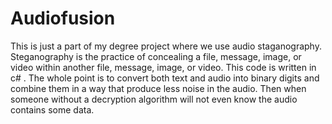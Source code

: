 # Audiofusion
This is just a part of my degree project where we use audio staganography. Steganography  is the practice of concealing a file, message, image, or video within another file, message, image, or video. This code is written in c# . The whole point is to convert both text and audio into binary digits and combine them in a way that produce less noise in the audio. Then when someone without a decryption algorithm will not even know the audio contains some data. 
